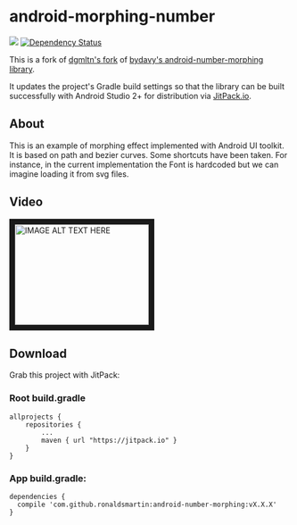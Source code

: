 android-morphing-number
========================
[![](https://jitpack.io/v/ronaldsmartin/android-number-morphing.svg)](https://jitpack.io/#ronaldsmartin/android-number-morphing) [![Dependency Status](https://www.versioneye.com/user/projects/57ae3d86d6720e00357dbc42/badge.svg?style=flat-square)](https://www.versioneye.com/user/projects/57ae3d86d6720e00357dbc42)

This is a fork of [dgmltn's fork](https://github.com/dgmltn/android-number-morphing) of [bydavy's android-number-morphing library](https://github.com/bydavy/android-number-morphing).

It updates the project's Gradle build settings so that the library can be built successfully with Android Studio 2+ for distribution via [JitPack.io](https://jitpack.io/).

## About

This is an example of morphing effect implemented with Android UI toolkit. It is based on path and bezier curves. Some shortcuts have been taken. For instance, in the current implementation the Font is hardcoded but we can imagine loading it from svg files. 

## Video
<a href="http://www.youtube.com/watch?feature=player_embedded&v=3H0XO6r4hRw
" target="_blank"><img src="http://img.youtube.com/vi/3H0XO6r4hRw/0.jpg" 
alt="IMAGE ALT TEXT HERE" width="240" height="180" border="10" /></a>

## Download

Grab this project with JitPack:

### Root build.gradle

	allprojects {
		repositories {
			...
			maven { url "https://jitpack.io" }
		}
	}
	
### App build.gradle:

    dependencies {
      compile 'com.github.ronaldsmartin:android-number-morphing:vX.X.X'
    }
